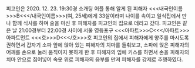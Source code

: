 피고인은 2020. 12. 23. 19:30경 소개팅 어플 통해 알게 된 피해자 <<<내국인이름>>>B<<</내국인이름>>>(여, 25세)에게 33살이라며 나이를 속이고 일식집에서 만나 함께 식사를 하며 술을 마신 후 피해자를 피고인의 집으로 데리고 갔다.
피고인은 같은 날 21:00경부터 22:00경 사이에 서울 영등포구 <<<아파트>>>C<<</아파트>>> 아파트먼트 <<<호>>>D<<</호>>>호 피고인의 집에서 피해자에게 양주를 마시도록 권하면서 갑자기 소파 앞에 앉아 있는 피해자의 치마를 들춰보고, 소파에 앉은 피해자의 어깨를 손으로 눌러 움직이지 못하게 한 후 피해자의 입에 키스를 하면서 손을 피해자의 치마 안으로 집어넣어 속옷 위로 피해자의 음부를 만져 피해자를 강제로 추행하였다.